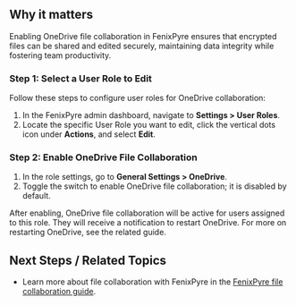 
## Why it matters
Enabling OneDrive file collaboration in FenixPyre ensures that encrypted files can be shared and edited securely, maintaining data integrity while fostering team productivity.

### Step 1: Select a User Role to Edit

Follow these steps to configure user roles for OneDrive collaboration:

1. In the FenixPyre admin dashboard, navigate to **Settings > User Roles**.
2. Locate the specific User Role you want to edit, click the vertical dots icon under **Actions**, and select **Edit**.

<!-- IMG: ./media/05-user-guide/filecollab-screenshot.png | Alt: FenixPyre user roles editing interface -->

### Step 2: Enable OneDrive File Collaboration

1. In the role settings, go to **General Settings > OneDrive**.
2. Toggle the switch to enable OneDrive file collaboration; it is disabled by default.

<!-- IMG: ./media/05-user-guide/onedrive-settings-screenshot.png | Alt: FenixPyre OneDrive settings toggle -->

After enabling, OneDrive file collaboration will be active for users assigned to this role. They will receive a notification to restart OneDrive. For more on restarting OneDrive, see the related guide.

## Next Steps / Related Topics
- Learn more about file collaboration with FenixPyre in the [FenixPyre file collaboration guide](/05-user-guide/file-collaboration).
